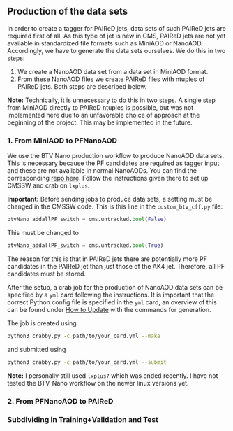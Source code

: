 ## Production of the data sets
In order to create a tagger for PAIReD jets, data sets of such PAIReD jets are required first of all. As this type of jet is new in CMS, PAIReD jets are not yet available in standardized file formats such as MiniAOD or NanoAOD. Accordingly, we have to generate the data sets ourselves. We do this in two steps:
1. We create a NanoAOD data set from a data set in MiniAOD format.
2. From these NanoAOD files we create PAIReD files with ntuples of PAIReD jets.
Both steps are described below. 

**Note:** Technically, it is unnecessary to do this in two steps. A single step from MiniAOD directly to PAIReD ntuples is possible, but was not implemented here due to an unfavorable choice of approach at the beginning of the project. This may be implemented in the future.

### 1. From MiniAOD to PFNanoAOD
We use the BTV Nano production workflow to produce NanoAOD data sets. This is necessary because the PF candidates are required as tagger input and these are not available in normal NanoAODs. You can find the corresponding [repo here](https://github.com/cms-btv-pog/btvnano-prod). Follow the instructions given there to set up CMSSW and crab on `lxplus`.

**Important:** Before sending jobs to produce data sets, a setting must be changed in the CMSSW code. This is this line in the `custom_btv_cff.py` file:
```python
btvNano_addallPF_switch = cms.untracked.bool(False)
```
This must be changed to 
```python
btvNano_addallPF_switch = cms.untracked.bool(True)
```
The reason for this is that in PAIReD jets there are potentially more PF candidates in the PAIReD jet than just those of the AK4 jet. Therefore, all PF candidates must be stored.
 
After the setup, a crab job for the production of NanoAOD data sets can be specified by a `yml` card following the instructions. It is important that the correct Python config file is specified in the `yml` card, an overview of this can be found under [How to Update](https://github.com/cms-btv-pog/btvnano-prod?tab=readme-ov-file#how-to-update) with the commands for generation.

The job is created using 
```bash
python3 crabby.py -c path/to/your_card.yml --make
```
and submitted using 
```bash
python3 crabby.py -c path/to/your_card.yml --submit
```

**Note:** I personally still used `lxplus7` which was ended recently. I have not tested the BTV-Nano workflow on the newer linux versions yet.

### 2. From PFNanoAOD to PAIReD

### Subdividing in Training+Validation and Test
